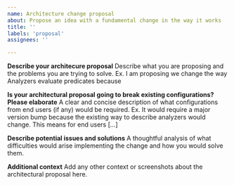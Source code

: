 ```yaml
---
name: Architecture change proposal
about: Propose an idea with a fundamental change in the way it works 
title: ''
labels: 'proposal'
assignees: ''

---
```


**Describe your architecure proposal**
Describe what you are proposing and the problems you are trying to solve. Ex. I am proposing we change the way Analyzers evaluate predicates because 

**Is your architectural proposal going to break existing configurations? Please elaborate**
A clear and concise description of what configurations from end users (if any) would be required. Ex. It would require a major version bump because the existing way to describe analyzers would change. This means for end users [...]

**Describe potential issues and solutions**
A thoughtful analysis of what difficulties would arise implementing the change and how you would solve them.

**Additional context**
Add any other context or screenshots about the architectural proposal here.